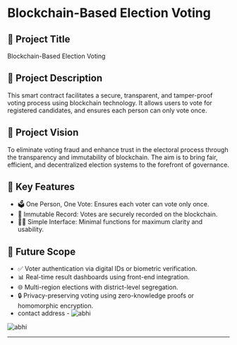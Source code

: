 # Blockchain-Based Election Voting

## 📝 Project Title
Blockchain-Based Election Voting

## 📘 Project Description
This smart contract facilitates a secure, transparent, and tamper-proof voting process using blockchain technology. It allows users to vote for registered candidates, and ensures each person can only vote once.

## 🌟 Project Vision
To eliminate voting fraud and enhance trust in the electoral process through the transparency and immutability of blockchain. The aim is to bring fair, efficient, and decentralized election systems to the forefront of governance.

## 🔑 Key Features
- 🗳️ One Person, One Vote: Ensures each voter can vote only once.
- 🔐 Immutable Record: Votes are securely recorded on the blockchain.
- 🧑‍💻 Simple Interface: Minimal functions for maximum clarity and usability.

## 🔭 Future Scope
- ✅ Voter authentication via digital IDs or biometric verification.
- 📊 Real-time result dashboards using front-end integration.
- 🌐 Multi-region elections with district-level segregation.
- 🔒 Privacy-preserving voting using zero-knowledge proofs or homomorphic encryption.
- contact address - ![abhi](https://github.com/user-attachments/assets/3095e9d2-b161-4445-b03c-3de97c4ea711)

![abhi](https://github.com/user-attachments/assets/a95bbbbc-78d9-4e5b-8746-6856dde5de7b)

---
